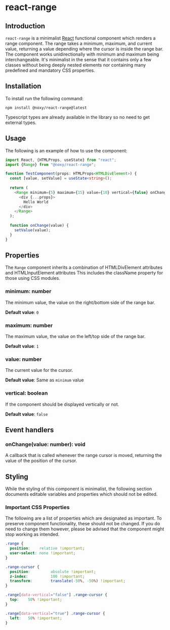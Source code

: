 # react-range

## Introduction

`react-range` is a minimalist [React](https://reactjs.org/) functional component which renders a range component.
The range takes a minimum, maximum, and current value, returning a value depending where the cursor is inside the range bar.
The component works unidirectionally with minimum and maximum being interchangeable.
It's minimalist in the sense that it contains only a few classes without being deeply nested elements nor containing many predefined and mandatory CSS properties.

## Installation

To install run the following command:

```shell
npm install @noxy/react-range@latest
```

Typescript types are already available in the library so no need to get external types.

## Usage

The following is an example of how to use the component:

```typescript jsx
import React, {HTMLProps, useState} from "react";
import {Range} from "@noxy/react-range";

function TestComponent(props: HTMLProps<HTMLDivElement>) {
  const [value, setValue] = useState<string>();
  
  return (
    <Range minimum={5} maximum={15} value={10} vertical={false} onChange={onChange}>
      <div {...props}>
        Hello World
      </div>
    </Range>
  );
  
  function onChange(value) {
    setValue(value);
  }
}
```

## Properties

The `Range` component inherits a combination of HTMLDivElement attributes and HTMLInputElement attributes
This includes the className property for those using CSS modules.

### minimum: number

The minimum value, the value on the right/bottom side of the range bar.

**Default value**: `0`

### maximum: number

The maximum value, the value on the left/top side of the range bar.

**Default value**: `1`

### value: number

The current value for the cursor.

**Default value**: Same as `minimum` value

### vertical: boolean

If the component should be displayed vertically or not.

**Default value**: `false`

## Event handlers

### onChange(value: number): void

A callback that is called whenever the range cursor is moved, returning the value of the position of the cursor.

## Styling

While the styling of this component is minimalist, the following section documents editable variables and properties which should not be edited.

### Important CSS Properties

The following are a list of properties which are designated as important.
To preserve component functionality, these should not be changed.
If you do need to change them however, please be advised that the component might stop working as intended.

```css
.range {
  position:    relative !important;
  user-select: none !important;
}

.range-cursor {
  position:         absolute !important;
  z-index:          100 !important;
  transform:        translate(-50%, -50%) !important;
}

.range[data-vertical="false"] .range-cursor {
  top:    50% !important;
}

.range[data-vertical="true"] .range-cursor {
  left:   50% !important;
}
```
